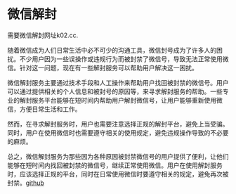 # 微信解封

需要微信解封网址k02.cc.

随着微信成为人们日常生活中必不可少的沟通工具，微信封号成为了许多人的困扰。不少用户因为一些误操作或违规行为而被封禁了微信号，导致无法正常使用微信。针对这一问题，现在有一些解封服务可以帮助用户解决这一困扰。

微信解封服务主要通过技术手段和人工操作来帮助用户找回被封禁的微信号。用户可以通过提供相关的个人信息和被封号的原因等，来寻求解封服务的帮助。一些专业的解封服务平台能够在短时间内帮助用户解封微信号，让用户能够重新使用微信，方便日常生活和工作。

然而，在寻求解封服务时，用户也需要注意选择正规的解封平台，避免上当受骗。同时，用户在使用微信时也需要遵守相关的使用规定，避免违规操作导致的不必要的麻烦。

总之，微信解封服务为那些因为各种原因被封禁微信号的用户提供了便利，让他们能够在短时间内找回被封禁的微信号，继续正常使用微信。用户在使用解封服务时，应该选择正规的平台，同时在日常使用微信时要遵守相关的规定，避免再次被封禁。[github](https://github.com)